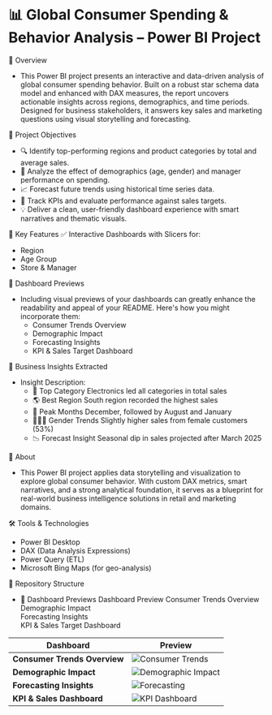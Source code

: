 # 📊 Global Consumer Spending & Behavior Analysis – Power BI Project

🚀 Overview
- This Power BI project presents an interactive and data-driven analysis of global consumer spending behavior. Built on a robust star schema data model and enhanced with DAX measures, the report uncovers actionable insights across regions, demographics, and time periods. Designed for business stakeholders, it answers key sales and marketing questions using visual storytelling and forecasting.

🎯 Project Objectives
- 🔍 Identify top-performing regions and product categories by total and average sales.
- 👥 Analyze the effect of demographics (age, gender) and manager performance on spending.
- 📈 Forecast future trends using historical time series data.
- 🎯 Track KPIs and evaluate performance against sales targets.
- 💡 Deliver a clean, user-friendly dashboard experience with smart narratives and thematic visuals.

📌 Key Features
✅ Interactive Dashboards with Slicers for:
- Region
- Age Group
- Store & Manager

📸 Dashboard Previews
- Including visual previews of your dashboards can greatly enhance the readability and appeal of your README. Here's how you might incorporate them:
   - Consumer Trends Overview
   - Demographic Impact
   - Forecasting Insights
   - KPI & Sales Target Dashboard

🧠 Business Insights Extracted
- Insight	Description:
  - 📍 Top Category	Electronics led all categories in total sales
  - 🌎 Best Region	South region recorded the highest sales
  - 📅 Peak Months	December, followed by August and January
  - 🧑‍🤝‍🧑 Gender Trends	Slightly higher sales from female customers (53%)
  - 📉 Forecast Insight	Seasonal dip in sales projected after March 2025

📘 About
- This Power BI project applies data storytelling and visualization to explore global consumer behavior. With custom DAX metrics, smart narratives, and a strong analytical foundation, it serves as a blueprint for real-world business intelligence solutions in retail and marketing domains.

🛠️ Tools & Technologies
- Power BI Desktop
- DAX (Data Analysis Expressions)
- Power Query (ETL)
- Microsoft Bing Maps (for geo-analysis)

📁 Repository Structure
- 📸 Dashboard Previews
Dashboard	Preview
Consumer Trends Overview	
Demographic Impact	
Forecasting Insights	
KPI & Sales Target Dashboard

| Dashboard                  | Preview |
|---------------------------|---------|
| **Consumer Trends Overview** | ![Consumer Trends](Dashboard_Screenshots/Consumer-Trends-Overview.png) |
| **Demographic Impact**       | ![Demographic Impact](Dashboard_Screenshots/Demographic-Impact.png)     |
| **Forecasting Insights**     | ![Forecasting](Dashboard_Screenshots/Forecasting-Insights.png)          |
| **KPI & Sales Dashboard**    | ![KPI Dashboard](Dashboard_Screenshots/KPI-Sales-Target.png)            |

